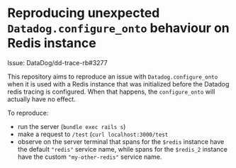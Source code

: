 # Reproducing unexpected `Datadog.configure_onto` behaviour on Redis instance

Issue: DataDog/dd-trace-rb#3277

This repository aims to reproduce an issue with `Datadog.configure_onto` when
it is used with a Redis instance that was initialized before the Datadog redis
tracing is configured.
When that happens, the `configure_onto` will actually have no effect.

To reproduce:  
- run the server (`bundle exec rails s`)
- make a request to `/test` (`curl localhost:3000/test`
- observe on the server terminal that spans for the `$redis` instance have the
default `"redis"` service name, while spans for the `$redis_2` instance have
the custom `"my-other-redis"` service name.

